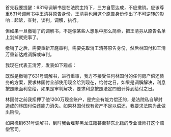 首先我要提醒：631号调解书是在法院主持下，三方自愿达成，不应撤销。应该尊重631号调解书中王清芬原告身份，王清芬也用这个原告身份作出了不可逆转的影响：起诉，查封，谈判，调解，执行。

但如果一旦撤销了的调解书，不是像某些人想象中那么简单，把王清芬从原告名单上划掉就完事了。

撤销了之后，需要重新开庭审判，需要先取消王清芬原告身份，然后林国付和王清芳重新达成调解或审判。

我现在代表王清芳，发表如下观点：

既然是撤销了631号调解书，进行重审，我方不接受任何林国付的任何房产偿还债务的方案，要求林国付全部使用现金给到现在，给付之日，如果是调解解决，利息按照账面利息给，如果是审判解决，要求利息按照法定四倍计算到给付之日。

林国付之前我扣押了他1200万现金账户，是完全有能力偿还的，是法院私自解封造成的林国付偿还能力消失。如果林国付现有资产不足以偿还，我要求法院为此做出赔偿，

如果撤销631号调解书，到时我会雇非黑龙江籍甚至非东北籍的专业律师打这个赔偿官司。